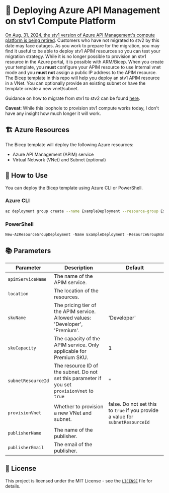 # 🚀 Deploying Azure API Management on stv1 Compute Platform
[On Aug. 31, 2024, the stv1 version of Azure API Management's compute platform is being retired](https://learn.microsoft.com/en-us/azure/api-management/breaking-changes/stv1-platform-retirement-august-2024).  Customers who have not migrated to stv2 by this date may face outages.  As you work to prepare for the migration, you may find it useful to be able to deploy stv1 APIM resources so you can test your migration strategy.  While it is no longer possible to provision an stv1 resource in the Azure portal, it is possible with ARM/Bicep.  When you create your template, you **must** configure your APIM resource to use Internal vnet mode and you **must not** assign a public IP address to the APIM resource.  The Bicep template in this repo will help you deploy an stv1 APIM resource in a VNet.  You can optionally provide an existing subnet or have the template create a new vnet/subnet.

Guidance on how to migrate from stv1 to stv2 can be found [here](https://learn.microsoft.com/en-us/azure/api-management/migrate-stv1-to-stv2?tabs=portal).

**Caveat**: While this loophole to provision stv1 compute works today, I don't have any insight how much longer it will work.

## 🏗️ Azure Resources

The Bicep template will deploy the following Azure resources:

- Azure API Management (APIM) service
- Virtual Network (VNet) and Subnet (optional)

## 📝 How to Use

You can deploy the Bicep template using Azure CLI or PowerShell.

### Azure CLI

```bash
az deployment group create --name ExampleDeployment --resource-group ExampleGroup --template-file ./infrastructure/main.bicep --parameters apimServiceName=ExampleAPIM location=westus2 skuName=Developer skuCapacity=1 subnetResourceId=/subscriptions/subId/resourceGroups/rg/providers/Microsoft.Network/virtualNetworks/vnet/subnets/subnet provisionVnet=false publisherName=ExamplePublisher publisherEmail=example@example.com
```

### PowerShell

```powershell
New-AzResourceGroupDeployment -Name ExampleDeployment -ResourceGroupName ExampleGroup -TemplateFile ./infrastructure/main.bicep -apimServiceName ExampleAPIM -location westus2 -skuName Premium -skuCapacity 3 -provisionVnet $true -publisherName ExamplePublisher -publisherEmail example@example.com
```

## 📚 Parameters

| Parameter | Description | Default |
| --- | --- | --- |
| `apimServiceName` | The name of the APIM service. | |
| `location` | The location of the resources. | |
| `skuName` | The pricing tier of the APIM service. Allowed values: 'Developer', 'Premium'. | 'Developer' |
| `skuCapacity` | The capacity of the APIM service.  Only applicable for Premium SKU. | 1 |
| `subnetResourceId` | The resource ID of the subnet. Do not set this parameter if you set `provisionVnet` to `true`| '' |
| `provisionVnet` | Whether to provision a new VNet and subnet. | false.  Do not set this to `true` if you provide a value for `subnetResourceId`|
| `publisherName` | The name of the publisher. | |
| `publisherEmail` | The email of the publisher. | |

## 📜 License

This project is licensed under the MIT License - see the [`LICENSE`](command:_github.copilot.openRelativePath?%5B%22LICENSE%22%5D "LICENSE") file for details.
